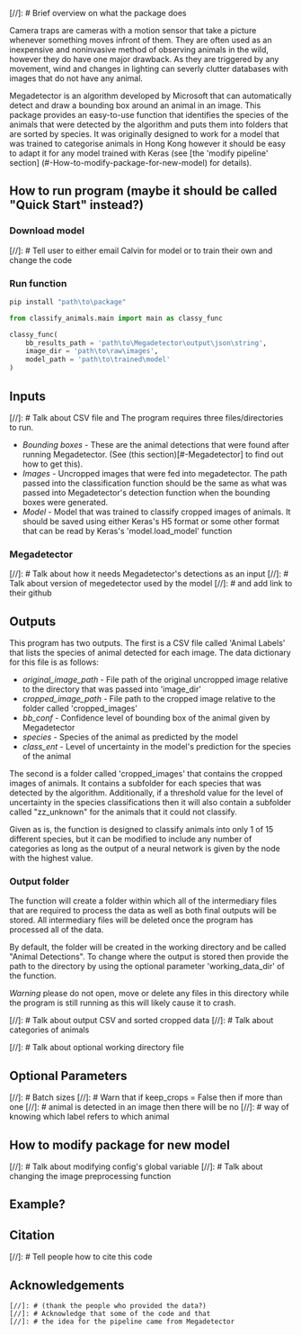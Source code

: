 [//]: # Brief overview on what the package does

Camera traps are cameras with a motion sensor that take a picture
whenever something moves infront of them. They are often
used as an inexpensive and noninvasive method of observing animals 
in the wild, however they do have one major drawback. As they are
triggered by any movement, wind and changes in lighting can
severly clutter databases with images that do not have any animal.

Megadetector is an algorithm developed by Microsoft that can automatically
detect and draw a bounding box around an animal in an image. This package 
provides an easy-to-use function that identifies the species of the animals
that were detected by the algorithm and puts them into folders that are
sorted by species. It was originally designed to work for a model that
was trained to categorise animals in Hong Kong however it should be easy
to adapt it for any model trained with Keras 
(see [the 'modify pipeline' section] (#-How-to-modify-package-for-new-model) 
for details).

## How to run program (maybe it should be called "Quick Start" instead?)

### Download model

[//]: # Tell user to either email Calvin for model or to train their own and change the code

### Run function

```python
pip install "path\to\package"
```

```python
from classify_animals.main import main as classy_func

classy_func(
    bb_results_path = 'path\to\Megadetector\output\json\string', 
    image_dir = 'path\to\raw\images',
    model_path = 'path\to\trained\model'
)
```

## Inputs

[//]: # Talk about CSV file and 
The program requires three files/directories to run.
- *Bounding boxes* - These are the animal detections that were found
    after running Megadetector. (See (this section)[#-Megadetector]
    to find out how to get this).
- *Images* - Uncropped images that were fed into
	megadetector. The path passed into the classification function
	should be the same as what was passed into Megadetector's detection
	function when the bounding boxes were generated.
- *Model* - Model that was trained to classify cropped images of animals.
    It should be saved using either Keras's H5 format or some other format
	that can be read by Keras's 'model.load_model' function

### Megadetector

[//]: # Talk about how it needs Megadetector's detections as an input
[//]: # Talk about version of megedetector used by the model
[//]: # and add link to their github

## Outputs

This program has two outputs. The first is a CSV file called 'Animal Labels'
that lists the species of animal detected for each image. The data
dictionary for this file is as follows:

- *original_image_path* - File path of the original uncropped image
    relative to the directory that was passed into 'image_dir'
- *cropped_image_path* - File path to the cropped image relative to
    the folder called 'cropped_images'
- *bb_conf* - Confidence level of bounding box of the animal given
    by Megadetector
- *species* - Species of the animal as predicted by the model
- *class_ent* - Level of uncertainty in the model's prediction for
    the species of the animal

The second is a folder called 'cropped_images' that contains the cropped
images of animals. It contains a subfolder for each species that was
detected by the algorithm. Additionally, if a threshold value for the
level of uncertainty in the species classifications then it will also 
contain a subfolder called "zz_unknown" for the animals that it could
not classify.

Given as is, the function is designed to classify animals into only 1 of 15
different species, but it can be modified to include any number of categories
as long as the output of a neural network is given by the node with the
highest value. 

### Output folder

The function will create a folder within which all of the intermediary files
that are required to process the data as well as both final outputs will be stored.
All intermediary files will be deleted once the program has processed all of the
data.

By default, the folder will be created in the working directory and be called
"Animal Detections". To change where the output is stored then provide
the path to the directory by using the optional parameter 'working_data_dir'
of the function.

*Warning* please do not open, move or delete any files in
this directory while the program is still running as this will likely cause
it to crash.

[//]: # Talk about output CSV and sorted cropped data
[//]: # Talk about categories of animals

[//]: # Talk about optional working directory file


## Optional Parameters

[//]: # Batch sizes
[//]: # Warn that if keep_crops = False then if more than one
[//]: # animal is detected in an image then there will be no
[//]: # way of knowing which label refers to which animal

## How to modify package for new model

[//]: # Talk about modifying config's global variable
[//]: # Talk about changing the image preprocessing function


## Example?

## Citation

[//]: # Tell people how to cite this code

## Acknowledgements 

	[//]: # (thank the people who provided the data?)
	[//]: # Acknowledge that some of the code and that
	[//]: # the idea for the pipeline came from Megadetector